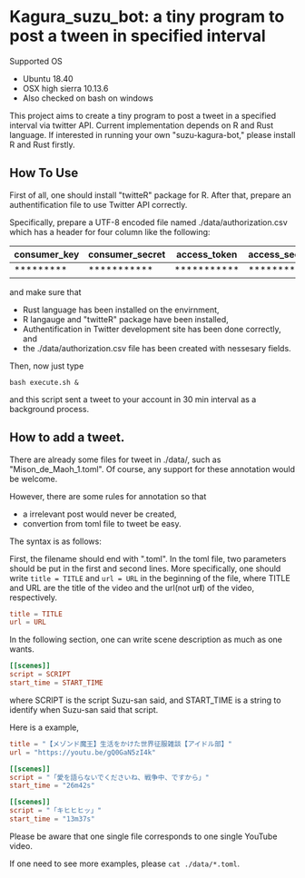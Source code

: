 # Kagura_suzu_bot: a tiny program to post a tween in specified interval

Supported OS
- Ubuntu 18.40
- OSX high sierra 10.13.6
- Also checked on bash on windows

This project aims to create a tiny program to post a tweet in a specified interval via twitter API. Current implementation depends on R and Rust language. If interested in running your own "suzu-kagura-bot," please install R and Rust firstly.


## How To Use

First of all, one should install "twitteR" package for R. After that, prepare an authentification file to use Twitter API correctly.

Specifically, prepare a UTF-8 encoded file named ./data/authorization.csv which has a header for four column like the following:

consumer_key | consumer_secret | access_token | access_secret |
-------------|-----------------|--------------|---------------|
*********    |***********      |***********   |********       |


and make sure that
- Rust language has been installed on the envirnment,
- R langauge and "twitteR" package have been installed,
- Authentification in Twitter development site has been done correctly, and
- the ./data/authorization.csv file has been created with nessesary fields.

Then, now just type

```
bash execute.sh &
```

and this script sent a tweet to your account in 30 min interval as a background process.



## How to add a tweet.

There are already some files for tweet in ./data/, such as "Mison_de_Maoh_1.toml".
Of course, any support for these annotation would be welcome.

However, there are some rules for annotation so that
- a irrelevant post would never be created,
- convertion from toml file to tweet be easy.

The syntax is as follows:


First, the filename should end with ".toml".
In the toml file, two parameters should be put in the first and second lines.
More specifically, one should write `title = TITLE` and `url = URL` in the beginning of the file,
where TITLE and URL are the title of the video and the url(not ur**I**) of the video, respectively.
```toml
title = TITLE
url = URL
```

In the following section, one can write scene description as much as one wants.
```toml
[[scenes]]
script = SCRIPT
start_time = START_TIME
```
where SCRIPT is the script Suzu-san said, and START_TIME is a string
to identify when Suzu-san said that script.


Here is a example,
```toml
title = "【メゾンド魔王】生活をかけた世界征服雑談【アイドル部】"
url = "https://youtu.be/gQ0GaN5zI4k"

[[scenes]]
script = "「愛を語らないでくださいね、戦争中、ですから」"
start_time = "26m42s"

[[scenes]]
script = "「キヒヒヒッ」"
start_time = "13m37s"
```
Please be aware that one single file corresponds to one single YouTube video.

If one need to see more examples, please `cat ./data/*.toml`.


